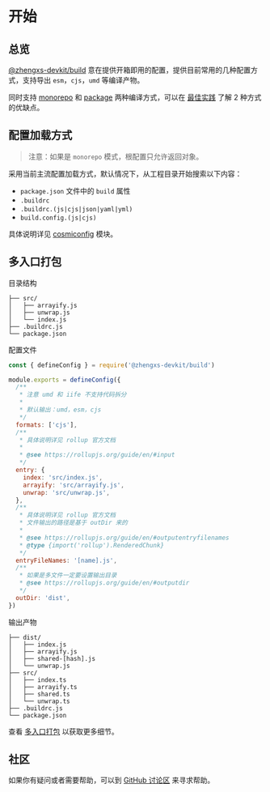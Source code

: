 # 开始

## 总览

[@zhengxs-devkit/build](https://www.npmjs.com/package/@zhengxs-devkit/build) 意在提供开箱即用的配置，提供目前常用的几种配置方式，支持导出 `esm`，`cjs`，`umd` 等编译产物。

同时支持 [monorepo](./run-in-lerna) 和 [package](./run) 两种编译方式，可以在 [最佳实践](/) 了解 2 种方式的优缺点。

## 配置加载方式

> 注意：如果是 `monorepo` 模式，根配置只允许返回对象。

采用当前主流配置加载方式，默认情况下，从工程目录开始搜索以下内容：

- `package.json` 文件中的 `build` 属性
- `.buildrc`
- `.buildrc.(js|cjs|json|yaml|yml)`
- `build.config.(js|cjs)`

具体说明详见 [cosmiconfig](https://www.npmjs.com/package/cosmiconfig) 模块。

## 多入口打包

目录结构

```text
├── src/
│   ├── arrayify.js
│   ├── unwrap.js
│   └── index.js
├── .buildrc.js
└── package.json
```

配置文件

```js
const { defineConfig } = require('@zhengxs-devkit/build')

module.exports = defineConfig({
  /**
   * 注意 umd 和 iife 不支持代码拆分
   *
   * 默认输出：umd，esm，cjs
   */
  formats: ['cjs'],
  /**
   * 具体说明详见 rollup 官方文档
   *
   * @see https://rollupjs.org/guide/en/#input
   */
  entry: {
    index: 'src/index.js',
    arrayify: 'src/arrayify.js',
    unwrap: 'src/unwrap.js',
  },
  /**
   * 具体说明详见 rollup 官方文档
   * 文件输出的路径是基于 outDir 来的
   *
   * @see https://rollupjs.org/guide/en/#outputentryfilenames
   * @type {import('rollup').RenderedChunk}
   */
  entryFileNames: '[name].js',
  /**
   * 如果是多文件一定要设置输出目录
   * @see https://rollupjs.org/guide/en/#outputdir
   */
  outDir: 'dist',
})
```

输出产物

```text
├── dist/
│   ├── index.js
│   ├── arrayify.js
│   ├── shared-[hash].js
│   └── unwrap.js
├── src/
│   ├── index.ts
│   ├── arrayify.ts
│   ├── shared.ts
│   └── unwrap.ts
├── .buildrc.js
└── package.json
```

查看 [多入口打包](https://github.com/zhengxs-devkit/devkit/tree/main/examples/package-entries) 以获取更多细节。

## 社区

如果你有疑问或者需要帮助，可以到 [GitHub 讨论区][github discussions] 来寻求帮助。

[github discussions]: https://github.com/zhengxs-devkit/devkit/discussions
